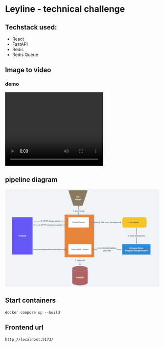 # Leyline - technical challenge

## Techstack used: 
- React
- FastAPI
- Redis
- Redis Queue

## Image to video

### demo
<video width="320" height="240" controls>
  <source src="./media/leyline-image-video-challenge.mp4" type="video/mp4">
</video>

## pipeline diagram

<img src="./media/image-video-pipeline.JPG" alt="Video pipeline"/>

## Start containers
```
docker compose up --build
```

## Frontend url
```
http://localhost:5173/
```